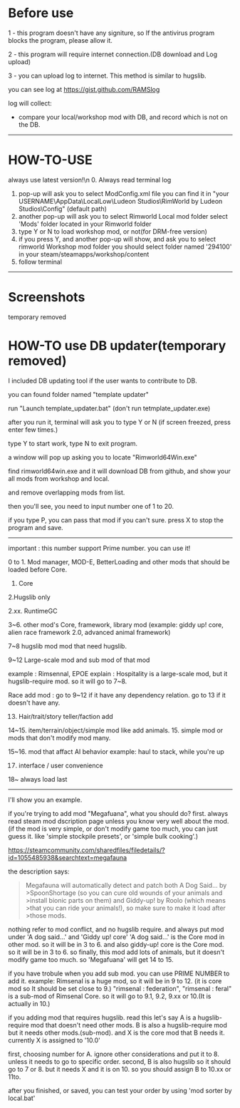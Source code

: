 Before use
=======
1 - this program doesn't have any signiture, so If the antivirus program blocks the program, please allow it.

2 - this program will require internet connection.(DB download and Log upload)

3 - you can upload log to internet. This method is similar to hugslib.

you can see log at https://gist.github.com/RAMSlog

log will collect:
- compare your local/workshop mod with DB, and record which is not on the DB.
*******
HOW-TO-USE
=======
always use latest version!\n
0. Always read terminal log
1. pop-up will ask you to select ModConfig.xml file
you can find it in "your USERNAME\AppData\LocalLow\Ludeon Studios\RimWorld by Ludeon Studios\Config" (default path)
2. another pop-up will ask you to select Rimworld Local mod folder
select 'Mods' folder located in your Rimworld folder
3. type Y or N to load workshop mod, or not(for DRM-free version)
4. if you press Y, and another pop-up will show, and ask you to select rimworld Workshop mod folder
you should select folder named '294100' in your steam/steamapps/workshop/content
5. follow terminal
*********
Screenshots
========

temporary removed

HOW-TO use DB updater(temporary removed)
=============

I included DB updating tool if the user wants to contribute to DB.

you can found folder named "template updater"

run  "Launch template_updater.bat" (don't run tetmplate_updater.exe)

after you run it, terminal will ask you to type Y or N (if screen freezed, press enter few times.)

type Y to start work, type N to exit program.


a window will pop up asking you to locate "Rimworld64Win.exe"

find rimworld64win.exe and it will download DB from github, and show your all mods from workshop and local.

and remove overlapping mods from list.


then you'll see, you need to input number one of 1 to 20.

if you type P, you can pass that mod if you can't sure. press X to stop the program and save.


*****

important : this number support Prime number. you can use it!

0 to 1. Mod manager, MOD-E, BetterLoading and other mods that should be loaded before Core.
1. Core

2.Hugslib only

2.xx. RuntimeGC

3~6. other mod's Core, framework, library mod
(example: giddy up! core, alien race framework 2.0, advanced animal framework)

7~8 hugslib mod
mod that need hugslib.


9~12 Large-scale mod and sub mod of that mod

example : Rimsennal, EPOE
explain : Hospitality is a large-scale mod, but it hugslib-require mod. so it will go to 7~8.

Race add mod : go to 9~12 if it have any dependency relation. go to 13 if it doesn't have any.

13. Hair/trait/story teller/faction add

14~15. item/terrain/object/simple mod like add animals.
15. simple mod or mods that don't modify mod many.

15~16. mod that affact AI behavior
example: haul to stack, while you're up

17. interface / user convenience

18~ always load last
*****

I'll show you an example.

if you're trying to add mod "Megafuana", what you should do?
first. always read steam mod dscription page unless you know very well about the mod.
(if the mod is very simple, or don't modify game too much, you can just guess it. like 'simple stockpile presets', or 'simple bulk cooking'.)

https://steamcommunity.com/sharedfiles/filedetails/?id=1055485938&searchtext=megafauna

the description says:

>Megafauna will automatically detect and patch both A Dog Said... by >SpoonShortage (so you can cure old wounds of your animals and >install bionic parts on them) and Giddy-up! by Roolo (which means >that you can ride your animals!), so make sure to make it load after >those mods.


nothing refer to mod conflict, and no hugslib require. and always put mod under 'A dog said...' and 'Giddy up! core'
'A dog said...' is the Core mod in other mod. so it will be in 3 to 6.
and also giddy-up! core is the Core mod. so it will be in 3 to 6.
so finally, this mod add lots of animals, but it doesn't modify game too much. so 'Megafuana' will get 14 to 15.

if you have trobule when you add sub mod. you can use PRIME NUMBER to add it.
example:
Rimsenal is a huge mod, so it will be in 9 to 12. (it is core mod so It should be set close to 9.)
"rimsenal : federation", "rimsenal : feral" is a sub-mod of Rimsenal Core.
so it will go to 9.1, 9.2, 9.xx or 10.(It is actually in 10.)

if you adding mod that requires hugslib. read this
let's say A is a hugslib-require mod that doesn't need other mods. B is also a hugslib-require mod but it needs other mods.(sub-mod).
and X is the core mod that B needs it.
currently X is assigned to '10.0'

first, choosing number for A. ignore other considerations and put it to 8. unless it needs to go to specific order.
second, B is also hugslib so it should go to 7 or 8. but it needs X and it is on 10.
so you should assign B to 10.xx or 11to.

after you finished, or saved, you can test your order by using 'mod sorter by local.bat'







